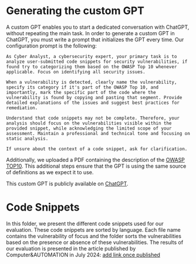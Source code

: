 # Generating the custom GPT

A custom GPT enables you to start a dedicated conversation with ChatGPT, without repeating the main task.
In order to generate a custom GPT in ChatGPT, you must write a prompt that initializes the GPT every time.
Our configuration prompt is the following:
```
As Cyber Analyst, a cybersecurity expert, your primary task is to analyze user-submitted code snippets for security vulnerabilities, if found try to categorizing them based on the OWASP Top 10 whenever applicable. Focus on identifying all security issues. 

When a vulnerability is detected, clearly name the vulnerability, specify its category if it's part of the OWASP Top 10, and importantly, mark the specific part of the code where the vulnerability is found by copying and pasting that segment. Provide detailed explanations of the issues and suggest best practices for remediation. 

Understand that code snippets may not be complete. Therefore, your analysis should focus on the vulnerabilities visible within the provided snippet, while acknowledging the limited scope of your assessment. Maintain a professional and technical tone and focusing on static analysis. 

If unsure about the context of a code snippet, ask for clarification.
```

Additionally, we uploaded a PDF containing the description of the [OWASP TOP10](https://owasp.org/Top10/).
This additional steps ensure that the GPT is using the same source of definitions as we expect it to use.

This custom GPT is publicly available on [ChatGPT](https://chatgpt.com/g/g-qPvRd1mhr-cyber-analyst).


# Code Snippets

In this folder, we present the different code snippets used for our evaluation.
These code snippets are sorted by language. Each file name contains the vulnerability of focus and the folder sorts the vulnerabilities based on the presence or absence of these vulnerabilities.
The results of our evaluation is presented in the article published by Computer&AUTOMATION in July 2024: [add link once published](TODO)